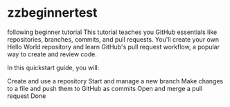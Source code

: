 # zzbeginnertest
following beginner tutorial
This tutorial teaches you GitHub essentials like repositories, branches, commits, and pull requests. You'll create your own Hello World repository and learn GitHub's pull request workflow, a popular way to create and review code.

In this quickstart guide, you will:

Create and use a repository
Start and manage a new branch
Make changes to a file and push them to GitHub as commits
Open and merge a pull request
Done
